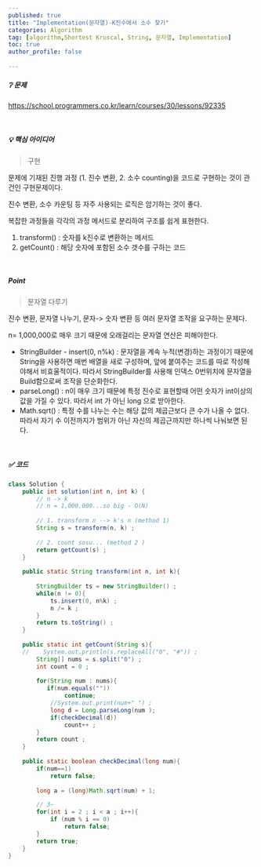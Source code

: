 ```yaml
---
published: true
title: "Implementation(문자열)-K진수에서 소수 찾기" 
categories: Algorithm 
tag: [algorithm,Shortest Kruscal, String, 문자열, Implementation] 
toc: true
author_profile: false 
  
---
```




##### ❔ 문제

https://school.programmers.co.kr/learn/courses/30/lessons/92335

<br>



##### 💡 핵심 아이디어

> 구현

문제에 기재된 진행 과정 (1. 진수 변환, 2. 소수 counting)을 코드로 구현하는 것이 관건인 구현문제이다. 

진수 변환, 소수 카운팅 등 자주 사용되는 로직은 암기하는 것이 좋다.

복잡한 과정들을 각각의 과정 메서드로 분리하여 구조를 쉽게 표현한다. 

1. transform() : 숫자를 k진수로 변환하는 메서드 
2. getCount() : 해당 숫자에 포함된 소수 갯수를 구하는 코드 

<br>



##### Point

> 문자열 다루기 

진수 변환, 문자열 나누기, 문자-> 숫자 변환 등 여러 문자열 조작을 요구하는 문제다. 

n= 1,000,000로 매우 크기 때문에 오래걸리는 문자열 연산은 피해야한다. 

* StringBuilder - insert(0, n%k) : 문자열을 계속 누적(변경)하는 과정이기 때문에 String을 사용하면 매번 배열을 새로 구성하며, 앞에 붙여주는 코드를 따로 작성해야해서 비효울적이다. 따라서 StringBuilder를 사용해 인덱스 0번위치에 문자열을 Build함으로써 조작을 단순화한다.
* parseLong() : n이 매우 크기 때문에 특정 진수로 표현할때 어떤 숫자가 int이상의 값을 가질 수 있다. 따라서 int 가 아닌 long 으로 받아한다. 
* Math.sqrt() : 특정 수를 나누는 수는 해당 값의 제곱근보다 큰 수가 나올 수 없다. 따라서 자기 수 이전까지가 범위가 아닌 자신의 제곱근까지만 하나씩 나눠보면 된다. 

<br>  



##### ✅ 코드

```java
class Solution {
    public int solution(int n, int k) {
        // n -> k 
        // n = 1,000,000...so big - O(N) 
            
        // 1. transform n --> k's n (method 1)
        String s = transform(n, k) ; 
        
        // 2. count sosu... (method 2 )
        return getCount(s) ; 
    }
    
    public static String transform(int n, int k){
        
        StringBuilder ts = new StringBuilder() ; 
        while(n != 0){
            ts.insert(0, n%k) ; 
            n /= k ; 
        }
        return ts.toString() ; 
    }
    
    public static int getCount(String s){
    //    System.out.println(s.replaceAll("0", "#")) ; 
        String[] nums = s.split("0") ; 
        int count = 0 ; 
        
        for(String num : nums){
           if(num.equals(""))
                continue; 
            //System.out.print(num+" ") ; 
            long d = Long.parseLong(num );
            if(checkDecimal(d))
                count++ ; 
        }
        return count ; 
    }
    
    public static boolean checkDecimal(long num){  
        if(num==1)
            return false; 
        
        long a = (long)Math.sqrt(num) + 1; 

        // 3~ 
        for(int i = 2 ; i < a ; i++){
            if (num % i == 0) 
                return false;
        }
        return true; 
    }
}
```

<br>

